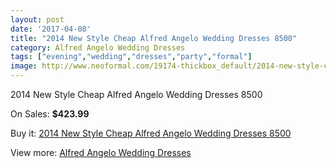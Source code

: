 ```yaml
---
layout: post
date: '2017-04-08'
title: "2014 New Style Cheap Alfred Angelo Wedding Dresses 8500"
category: Alfred Angelo Wedding Dresses
tags: ["evening","wedding","dresses","party","formal"]
image: http://www.neoformal.com/19174-thickbox_default/2014-new-style-cheap-alfred-angelo-wedding-dresses-8500.jpg
---
```

2014 New Style Cheap Alfred Angelo Wedding Dresses 8500

On Sales: **$423.99**
<a href="https://www.neoformal.com/en/alfred-angelo-wedding-dresses-2014/6139-2014-new-style-cheap-alfred-angelo-wedding-dresses-8500.html"><amp-img layout="responsive" width="600" height="600" src="//www.neoformal.com/19174-thickbox_default/2014-new-style-cheap-alfred-angelo-wedding-dresses-8500.jpg" alt="2014 New Style Cheap Alfred Angelo Wedding Dresses 8500 0" /></a>
<a href="https://www.neoformal.com/en/alfred-angelo-wedding-dresses-2014/6139-2014-new-style-cheap-alfred-angelo-wedding-dresses-8500.html"><amp-img layout="responsive" width="600" height="600" src="//www.neoformal.com/19176-thickbox_default/2014-new-style-cheap-alfred-angelo-wedding-dresses-8500.jpg" alt="2014 New Style Cheap Alfred Angelo Wedding Dresses 8500 1" /></a>
<a href="https://www.neoformal.com/en/alfred-angelo-wedding-dresses-2014/6139-2014-new-style-cheap-alfred-angelo-wedding-dresses-8500.html"><amp-img layout="responsive" width="600" height="600" src="//www.neoformal.com/19175-thickbox_default/2014-new-style-cheap-alfred-angelo-wedding-dresses-8500.jpg" alt="2014 New Style Cheap Alfred Angelo Wedding Dresses 8500 2" /></a>

Buy it: [2014 New Style Cheap Alfred Angelo Wedding Dresses 8500](https://www.neoformal.com/en/alfred-angelo-wedding-dresses-2014/6139-2014-new-style-cheap-alfred-angelo-wedding-dresses-8500.html "2014 New Style Cheap Alfred Angelo Wedding Dresses 8500")

View more: [Alfred Angelo Wedding Dresses](https://www.neoformal.com/en/80-alfred-angelo-wedding-dresses-2014 "Alfred Angelo Wedding Dresses")